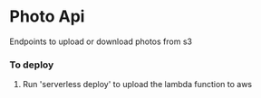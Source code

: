 # Photo Api
Endpoints to upload or download photos from s3

### To deploy 
1. Run 'serverless deploy' to upload the lambda function to aws